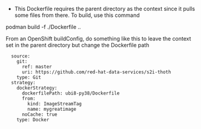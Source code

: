 * This Dockerfile requires the parent directory as the context since it pulls
some files from there. To build, use this command

podman build -f ./Dockerfile ..

From an OpenShift buildConfig, do something like this to leave the context
set in the parent directory but change the Dockerfile path

```
  source:
    git:
      ref: master
      uri: https://github.com/red-hat-data-services/s2i-thoth
    type: Git
  strategy:
    dockerStrategy:
      dockerfilePath: ubi8-py38/Dockerfile
      from:
        kind: ImageStreamTag
        name: mygreatimage
      noCache: true
    type: Docker
```
